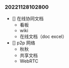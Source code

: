 ### 20221128102800

- [] 在线协同文档
  - 看板
  - wiki
  - 在线文档（doc excel）
- [] p2p 网络
  - 秋秋
  - 共享文档
  - WebRTC